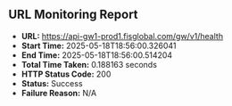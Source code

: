 ## URL Monitoring Report

- **URL:** https://api-gw1-prod1.fisglobal.com/gw/v1/health
- **Start Time:** 2025-05-18T18:56:00.326041
- **End Time:** 2025-05-18T18:56:00.514204
- **Total Time Taken:** 0.188163 seconds
- **HTTP Status Code:** 200
- **Status:** Success
- **Failure Reason:** N/A
